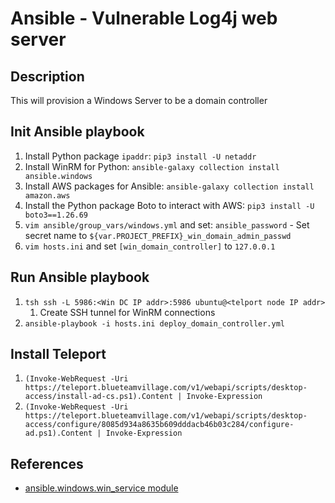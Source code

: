 # Ansible - Vulnerable Log4j web server
## Description
This will provision a Windows Server to be a domain controller

## Init Ansible playbook
1. Install Python package `ipaddr`: `pip3 install -U netaddr`
1. Install WinRM for Python: `ansible-galaxy collection install ansible.windows`
1. Install AWS packages for Ansible: `ansible-galaxy collection install amazon.aws`
1. Install the Python package Boto to interact with AWS: `pip3 install -U boto3==1.26.69`
1. `vim ansible/group_vars/windows.yml` and set:
    `ansible_password` - Set secret name to `${var.PROJECT_PREFIX}_win_domain_admin_passwd`
1. `vim hosts.ini` and set `[win_domain_controller]` to `127.0.0.1`

## Run Ansible playbook
1. `tsh ssh -L 5986:<Win DC IP addr>:5986 ubuntu@<telport node IP addr>`
    1. Create SSH tunnel for WinRM connections
1. `ansible-playbook -i hosts.ini deploy_domain_controller.yml`

## Install Teleport
1. `(Invoke-WebRequest -Uri https://teleport.blueteamvillage.com/v1/webapi/scripts/desktop-access/install-ad-cs.ps1).Content | Invoke-Expression`
1. `(Invoke-WebRequest -Uri https://teleport.blueteamvillage.com/v1/webapi/scripts/desktop-access/configure/8085d934a8635b609dddacb46b03c284/configure-ad.ps1).Content | Invoke-Expression`

## References
* [ansible.windows.win_service module ](https://docs.ansible.com/ansible/latest/collections/ansible/windows/win_service_module.html)

